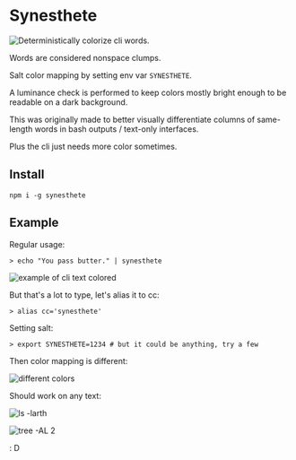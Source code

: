 # Synesthete
![Deterministically colorize cli words.](https://cldup.com/ZExW4HGpTe.PNG)


Words are considered nonspace clumps.

Salt color mapping by setting env var `SYNESTHETE`.

A luminance check is performed to keep colors mostly bright enough to be readable on a dark background.

This was originally made to better visually differentiate columns of same-length words in bash outputs / text-only interfaces.

Plus the cli just needs more color sometimes.

## Install
`npm i -g synesthete`

## Example
Regular usage:

`> echo "You pass butter." | synesthete`

![example of cli text colored](https://cldup.com/sJzfLzGmRo.PNG)

But that's a lot to type, let's alias it to cc:

`> alias cc='synesthete'`

Setting salt:

`> export SYNESTHETE=1234 # but it could be anything, try a few`

Then color mapping is different:

![different colors](https://cldup.com/YlWiwbFqTx.PNG)

Should work on any text:

![ls -larth](https://cldup.com/S0NEu47Up8.PNG)

![tree -AL 2](https://cldup.com/7PDo3ystG4.PNG)

: D